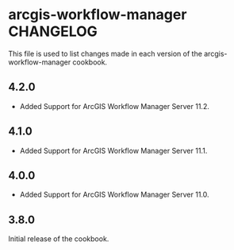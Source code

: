 # arcgis-workflow-manager CHANGELOG

This file is used to list changes made in each version of the arcgis-workflow-manager cookbook.

## 4.2.0

- Added Support for ArcGIS Workflow Manager Server 11.2.

## 4.1.0

- Added Support for ArcGIS Workflow Manager Server 11.1.

## 4.0.0

- Added Support for ArcGIS Workflow Manager Server 11.0.

## 3.8.0

Initial release of the cookbook.
